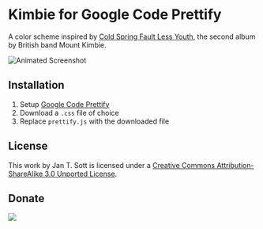 # Kimbie for Google Code Prettify

A color scheme inspired by [Cold Spring Fault Less Youth][1], the second album by British band Mount Kimbie.

![Animated Screenshot][2]

## Installation

1. Setup [Google Code Prettify][3]
2. Download a `.css` file of choice
3. Replace `prettify.js` with the downloaded file

## License

This work by Jan T. Sott is licensed under a [Creative Commons Attribution-ShareAlike 3.0 Unported License][4].

## Donate

[<img src="https://raw.github.com/balupton/flattr-buttons/master/badge-89x18.gif" />][5]

[1]: http://www.discogs.com/Mount-Kimbie-Cold-Spring-Fault-Less-Youth/master/561611
[2]: https://raw.github.com/idleberg/Kimbie-Google-Code-Prettify/master/images/screenshot.gif
[3]: http://google-code-prettify.googlecode.com/svn/trunk/README.html
[4]: http://creativecommons.org/licenses/by-sa/3.0/deed.en_US
[5]: https://flattr.com/submit/auto?user_id=idleberg&url=https://github.com/idleberg/Kimbie-Google-Code-Prettify/&title=Kimbie&20Color%20Scheme&category=software